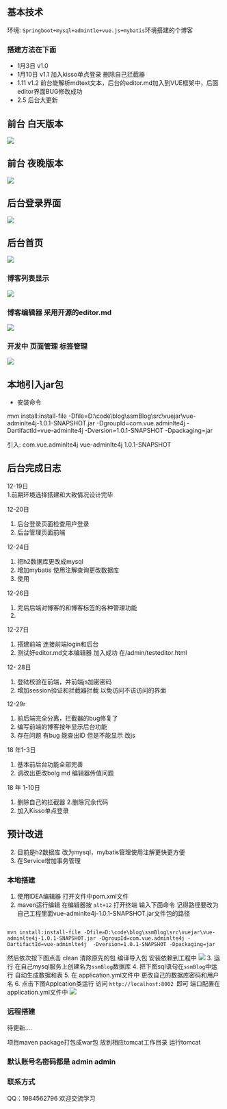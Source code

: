 
## 基本技术

环境: `Springboot+mysql+admintle+vue.js+mybatis`环境搭建的个博客

### 搭建方法在下面



- 1月3日  v1.0
- 1月10日 v1.1   加入kisso单点登录 删除自己拦截器
- 1.11   v1.2   前台能解析mdtext文本，后台的editor.md加入到VUE框架中，后面editor界面BUG修改成功
- 2.5 后台大更新
## 前台 白天版本


![](https://i.imgur.com/lL7KoN8.jpg)
## 前台 夜晚版本

![](https://i.imgur.com/Dhk0Mvl.jpg)
## 后台登录界面
 ![](https://i.imgur.com/axudahd.png)

## 后台首页
![](https://i.imgur.com/H3bdd0E.png)

### 博客列表显示
![](https://i.imgur.com/y5rueJm.jpg)

### 博客编辑器 采用开源的editor.md
![](https://i.imgur.com/zlX2im9.png)

### 开发中 页面管理 标签管理
![](https://i.imgur.com/naoKzqd.png)
## 本地引入jar包
- 安装命令


mvn install:install-file -Dfile=D:\code\blog\ssmBlog\src\vuejar\vue-adminlte4j-1.0.1-SNAPSHOT.jar -DgroupId=com.vue.adminlte4j -DartifactId=vue-adminlte4j  -Dversion=1.0.1-SNAPSHOT -Dpackaging=jar

引入:
	<dependency>
			<groupId>com.vue.adminlte4j</groupId>
			<artifactId>vue-adminlte4j</artifactId>
			<version>1.0.1-SNAPSHOT</version>
		</dependency>

## 后台完成日志
12-19日<br>
1.前期环境选择搭建和大致情况设计完毕

12-20日<br>
1. 后台登录页面检查用户登录
2. 后台管理页面前端


12-24日<br>
1.  把h2数据库更改成mysql
2.  增加mybatis 使用注解查询更改数据库
3.  使用


12-26日<br>
1.  完后后端对博客的和博客标签的各种管理功能
2.  

12-27日<br>
1.  搭建前端 连接前端login和后台
2.  测试好editor.md文本编辑器 加入成功 在/admin/testeditor.html


12- 28日<br>
1. 登陆校验在前端，并前端js加密密码
2. 增加session验证和拦截器拦截 以免访问不该访问的界面

12-29r<br>
1. 前后端完全分离，拦截器的bug修复了
2. 编写前端的博客按年显示后台功能
3. 存在问题 有bug 能查出ID 但是不能显示 改js

18 年1-3日<br>
1. 基本前后台功能全部完善
2. 调改出更改bolg md 编辑器传值问题

18 年 1-10日<br>
1. 删除自己的拦截器 
2.删除冗余代码
3. 加入Kisso单点登录
## 预计改进
2. 目前是h2数据库 改为mysql，mybatis管理使用注解更快更方便
4. 在Service增加事务管理



### 本地搭建
1. 使用IDEA编辑器 打开文件中pom.xml文件
2. maven运行编辑 
在编辑器按 `alt+12` 打开终端 输入下面命令  记得路径要改为自己工程里面vue-adminlte4j-1.0.1-SNAPSHOT.jar文件包的路径
```

mvn install:install-file -Dfile=D:\code\blog\ssmBlog\src\vuejar\vue-adminlte4j-1.0.1-SNAPSHOT.jar -DgroupId=com.vue.adminlte4j -DartifactId=vue-adminlte4j  -Dversion=1.0.1-SNAPSHOT -Dpackaging=jar
```
然后依次按下图点击 clean 清除原先的包 编译导入包 安装依赖到工程中
![](https://i.imgur.com/p2XL4kj.jpg)
3. 运行 在自己mysql服务上创建名为`ssmBlog`数据库
4. 把下图sql语句在`ssmBlog`中运行 自动生成数据和表
5. 在 application.yml文件中 更改自己的数据库密码和用户名
6. 点击下图Applcation类运行  访问 `http://localhost:8002 `即可
端口配置在 application.yml文件中 
![](https://i.imgur.com/HWemR8y.jpg)
### 远程搭建
待更新....

项目maven package打包成war包 放到相应tomcat工作目录 运行tomcat
### 默认账号名密码都是 admin admin 

### 联系方式

QQ：1984562796 欢迎交流学习
